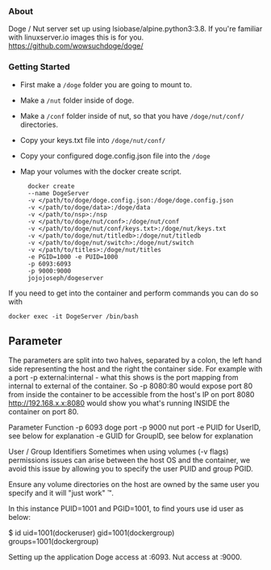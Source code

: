 ### About

Doge / Nut server set up using lsiobase/alpine.python3:3.8. 
If you're familiar with linuxserver.io images this is for you.
https://github.com/wowsuchdoge/doge/

### Getting Started
- First make a `/doge` folder you are going to mount to.

- Make a `/nut` folder inside of doge.
- Make a `/conf` folder inside of nut, so that you have `/doge/nut/conf/` directories.

- Copy your keys.txt file into `/doge/nut/conf/`
- Copy your configured doge.config.json file into the `/doge`
- Map your volumes with the docker create script.

        docker create
        --name DogeServer
        -v </path/to/doge/doge.config.json:/doge/doge.config.json
        -v </path/to/doge/data>:/doge/data
        -v </path/to/nsp>:/nsp
        -v </path/to/doge/nut/conf>:/doge/nut/conf
        -v </path/to/doge/nut/conf/keys.txt>:/doge/nut/keys.txt
        -v </path/to/doge/nut/titledb>:/doge/nut/titledb
        -v </path/to/doge/nut/switch>:/doge/nut/switch
        -v </path/to/titles>:/doge/nut/titles
        -e PGID=1000 -e PUID=1000 
        -p 6093:6093
        -p 9000:9000
        jojojoseph/dogeserver


If you need to get into the container and perform commands you can do so with

`docker exec -it DogeServer /bin/bash`

## Parameter
The parameters are split into two halves, separated by a colon, the left hand side representing the host and the right the container side. For example with a port -p external:internal - what this shows is the port mapping from internal to external of the container. So -p 8080:80 would expose port 80 from inside the container to be accessible from the host's IP on port 8080 http://192.168.x.x:8080 would show you what's running INSIDE the container on port 80.

Parameter Function
-p 6093 doge port -p 9000 nut port -e PUID	for UserID, see below for explanation -e GUID	for GroupID, see below for explanation

User / Group Identifiers
Sometimes when using volumes (-v flags) permissions issues can arise between the host OS and the container, we avoid this issue by allowing you to specify the user PUID and group PGID.

Ensure any volume directories on the host are owned by the same user you specify and it will "just work" ™.

In this instance PUID=1001 and PGID=1001, to find yours use id user as below:

$ id uid=1001(dockeruser) gid=1001(dockergroup) groups=1001(dockergroup)

Setting up the application Doge access at :6093. Nut access at :9000.
